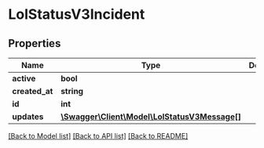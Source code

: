 # LolStatusV3Incident

## Properties
Name | Type | Description | Notes
------------ | ------------- | ------------- | -------------
**active** | **bool** |  | [optional] 
**created_at** | **string** |  | [optional] 
**id** | **int** |  | [optional] 
**updates** | [**\Swagger\Client\Model\LolStatusV3Message[]**](LolStatusV3Message.md) |  | [optional] 

[[Back to Model list]](../README.md#documentation-for-models) [[Back to API list]](../README.md#documentation-for-api-endpoints) [[Back to README]](../README.md)


